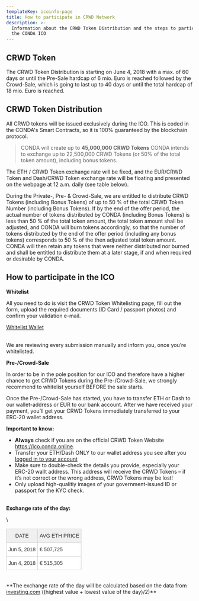 ```yaml
---
templateKey: icoinfo-page
title: How to participate in CRWD Network
description: >-
  Information about the CRWD Token Distribution and the steps to participate in
  the CONDA ICO
---
```

## CRWD Token

The CRWD Token Distribution is starting on June 4, 2018 with a max. of 60 days or until the Pre-Sale hardcap of 6 mio. Euro is reached followed by the Crowd-Sale, which is going to last up to 40 days or until the total hardcap of 18 mio. Euro is reached. 

## CRWD Token Distribution

All CRWD tokens will be issued exclusively during the ICO. This is coded in the CONDA's Smart Contracts, so it is 100% guaranteed by the blockchain protocol. 

> CONDA will create up to **45,000,000 CRWD Tokens** CONDA intends to exchange up to 22,500,000 CRWD Tokens (or 50% of the total token amount), including bonus tokens. 

The ETH / CRWD Token exchange rate will be fixed, and the EUR/CRWD Token and Dash/CRWD Token exchange rate will be floating and presented on the webpage at 12 a.m. daily (see table below). 

During the Private-, Pre- & Crowd-Sale, we are entitled to distribute CRWD Tokens (including Bonus Tokens) of up to 50 % of the total CRWD Token Number (including Bonus Tokens). If by the end of the offer period, the actual number of tokens distributed by CONDA (including Bonus Tokens) is less than 50 % of the total token amount, the total token amount shall be adjusted, and CONDA will burn tokens accordingly, so that the number of tokens distributed by the end of the offer period (including any bonus tokens) corresponds to 50 % of the then adjusted total token amount. CONDA will then retain any tokens that were neither distributed nor burned and shall be entitled to distribute them at a later stage, if and when required or desirable by CONDA.  

## How to participate in the ICO

**Whitelist**

All you need to do is visit the CRWD Token Whitelisting page, fill out the form, upload the required documents (ID Card / passport photos) and confirm your validation e-mail. 

<div class="btn-inner"><a href="/whitelist" class="btn btn-primary">Whitelist Wallet</a></div>

</br>

We are reviewing every submission manually and inform you, once you’re whitelisted. 

**Pre-/Crowd-Sale**

In order to be in the pole position for our ICO and therefore have a higher chance to get CRWD Tokens during the Pre-/Crowd-Sale, we strongly recommend to whitelist yourself BEFORE the sale starts.

Once the Pre-/Crowd-Sale has started, you have to transfer ETH or Dash to our wallet-address or EUR to our bank account. After we have received your payment, you’ll get your CRWD Tokens immediately transferred to your ERC-20 wallet address.

**Important to know:**

* **Always** check if you are on the official CRWD Token Website https://ico.conda.online.
* Transfer your ETH/Dash ONLY to our wallet address you see after you [logged in to your account](https://oci.conda.online/user/login)
* Make sure to double-check the details you provide, especially your ERC-20 wallt address. This address will receive the CRWD Tokens – if it’s not correct or the wrong address, CRWD Tokens may be lost!
* Only upload high-qualitiy images of your government-issued ID or passport for the KYC check.

\
**Exchange rate of the day:**

<style type="text/css">
.tg  {border-collapse:collapse;border-spacing:0;border-color:#ccc;}
.tg td{font-family:Arial, sans-serif;font-size:14px;padding:10px 5px;border-style:solid;border-width:1px;overflow:hidden;word-break:normal;border-color:#ccc;color:#333;background-color:#fff;}
.tg th{font-family:Arial, sans-serif;font-size:14px;font-weight:normal;padding:10px 5px;border-style:solid;border-width:1px;overflow:hidden;word-break:normal;border-color:#ccc;color:#333;background-color:#f0f0f0;}
.tg .tg-yw4l{vertical-align:top}
@media screen and (max-width: 767px) {.tg {width: auto !important;}.tg col {width: auto !important;}.tg-wrap {overflow-x: auto;-webkit-overflow-scrolling: touch;}}</style>

<div class="tg-wrap"><table class="tg">
  <tr>
    <th class="tg-yw4l">DATE</th>
    <th class="tg-yw4l">AVG ETH PRICE</th>
  </tr>\
  <tr>
    <td class="tg-yw4l">Jun 5, 2018</td>
    <td class="tg-yw4l">€ 507,725</td>
  </tr>
  <tr>
    <td class="tg-yw4l">Jun 4, 2018</td>
    <td class="tg-yw4l">€ 515,305</td>
  </tr>
</table></div>

\
\*\*The exchange rate of the day will be calculated based on the data from [investing.com](https://www.investing.com/crypto/ethereum/eth-eur-historical-data) ((highest value + lowest value of the day)/2)\*\*
